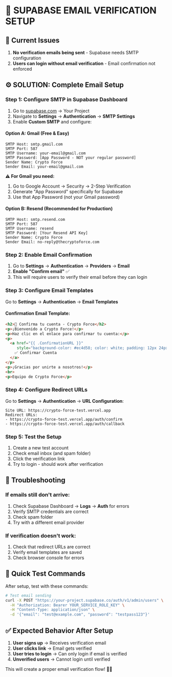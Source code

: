 # 📧 SUPABASE EMAIL VERIFICATION SETUP

## 🎯 Current Issues
1. **No verification emails being sent** - Supabase needs SMTP configuration
2. **Users can login without email verification** - Email confirmation not enforced

## ⚙️ SOLUTION: Complete Email Setup

### **Step 1: Configure SMTP in Supabase Dashboard**

1. Go to [supabase.com](https://supabase.com) → Your Project
2. Navigate to **Settings** → **Authentication** → **SMTP Settings**
3. Enable **Custom SMTP** and configure:

#### **Option A: Gmail (Free & Easy)**
```
SMTP Host: smtp.gmail.com
SMTP Port: 587
SMTP Username: your-email@gmail.com
SMTP Password: [App Password - NOT your regular password]
Sender Name: Crypto Force
Sender Email: your-email@gmail.com
```

**⚠️ For Gmail you need:**
1. Go to Google Account → Security → 2-Step Verification
2. Generate "App Password" specifically for Supabase
3. Use that App Password (not your Gmail password)

#### **Option B: Resend (Recommended for Production)**
```
SMTP Host: smtp.resend.com
SMTP Port: 587
SMTP Username: resend
SMTP Password: [Your Resend API Key]
Sender Name: Crypto Force
Sender Email: no-reply@thecryptoforce.com
```

### **Step 2: Enable Email Confirmation**

1. Go to **Settings** → **Authentication** → **Providers** → **Email**
2. **Enable "Confirm email"** ✅
3. This will require users to verify their email before they can login

### **Step 3: Configure Email Templates**

Go to **Settings** → **Authentication** → **Email Templates**

#### **Confirmation Email Template:**
```html
<h2>🚀 Confirma tu cuenta - Crypto Force</h2>
<p>¡Bienvenido a Crypto Force!</p>
<p>Haz clic en el enlace para confirmar tu cuenta:</p>
<p>
  <a href="{{ .ConfirmationURL }}" 
     style="background-color: #ec4d58; color: white; padding: 12px 24px; text-decoration: none; border-radius: 6px; display: inline-block;">
    ✅ Confirmar Cuenta
  </a>
</p>
<p>¡Gracias por unirte a nosotros!</p>
<br>
<p>Equipo de Crypto Force</p>
```

### **Step 4: Configure Redirect URLs**

Go to **Settings** → **Authentication** → **URL Configuration**:

```
Site URL: https://crypto-force-test.vercel.app
Redirect URLs: 
- https://crypto-force-test.vercel.app/auth/confirm
- https://crypto-force-test.vercel.app/auth/callback
```

### **Step 5: Test the Setup**

1. Create a new test account
2. Check email inbox (and spam folder)
3. Click the verification link
4. Try to login - should work after verification

## 🔧 **Troubleshooting**

### **If emails still don't arrive:**
1. Check Supabase Dashboard → **Logs** → **Auth** for errors
2. Verify SMTP credentials are correct
3. Check spam folder
4. Try with a different email provider

### **If verification doesn't work:**
1. Check that redirect URLs are correct
2. Verify email templates are saved
3. Check browser console for errors

## 🚀 **Quick Test Commands**

After setup, test with these commands:

```bash
# Test email sending
curl -X POST "https://your-project.supabase.co/auth/v1/admin/users" \
  -H "Authorization: Bearer YOUR_SERVICE_ROLE_KEY" \
  -H "Content-Type: application/json" \
  -d '{"email": "test@example.com", "password": "testpass123"}'
```

## ✅ **Expected Behavior After Setup**

1. **User signs up** → Receives verification email
2. **User clicks link** → Email gets verified
3. **User tries to login** → Can only login if email is verified
4. **Unverified users** → Cannot login until verified

This will create a proper email verification flow! 📧✅
